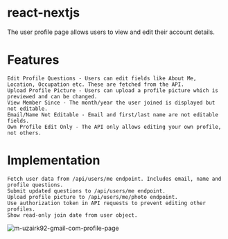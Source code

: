 # react-nextjs

The user profile page allows users to view and edit their account details.

# Features
    Edit Profile Questions - Users can edit fields like About Me, Location, Occupation etc. These are fetched from the API.
    Upload Profile Picture - Users can upload a profile picture which is previewed and can be changed.
    View Member Since - The month/year the user joined is displayed but not editable.
    Email/Name Not Editable - Email and first/last name are not editable fields.
    Own Profile Edit Only - The API only allows editing your own profile, not others.

# Implementation

    Fetch user data from /api/users/me endpoint. Includes email, name and profile questions.
    Submit updated questions to /api/users/me endpoint.
    Upload profile picture to /api/users/me/photo endpoint.
    Use authorization token in API requests to prevent editing other profiles.
    Show read-only join date from user object.
    
![m-uzairk92-gmail-com-profile-page](https://github.com/muzairk92/UserProfileUI/assets/33150849/89822e88-8cb1-48de-bdee-26d45716871c)
